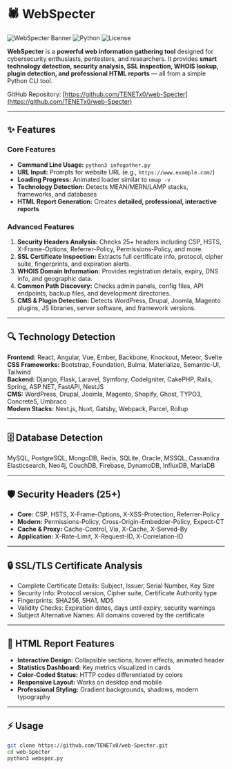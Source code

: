 # 🕷️ WebSpecter

![WebSpecter Banner](https://img.shields.io/badge/WebSpecter-v1.0-brightgreen)
![Python](https://img.shields.io/badge/Python-3.8+-blue)
![License](https://img.shields.io/badge/License-MIT-orange)

**WebSpecter** is a **powerful web information gathering tool** designed for cybersecurity enthusiasts, pentesters, and researchers. It provides **smart technology detection, security analysis, SSL inspection, WHOIS lookup, plugin detection, and professional HTML reports** — all from a simple Python CLI tool.

GitHub Repository: [https://github.com/TENETx0/web-Specter](https://github.com/TENETx0/web-Specter)

---

## ✨ Features

### **Core Features**
- **Command Line Usage:** `python3 infogather.py`
- **URL Input:** Prompts for website URL (e.g., `https://www.example.com/`)
- **Loading Progress:** Animated loader similar to `nmap -v`
- **Technology Detection:** Detects MEAN/MERN/LAMP stacks, frameworks, and databases
- **HTML Report Generation:** Creates **detailed, professional, interactive reports**

### **Advanced Features**
1. **Security Headers Analysis:** Checks 25+ headers including CSP, HSTS, X-Frame-Options, Referrer-Policy, Permissions-Policy, and more.
2. **SSL Certificate Inspection:** Extracts full certificate info, protocol, cipher suite, fingerprints, and expiration alerts.
3. **WHOIS Domain Information:** Provides registration details, expiry, DNS info, and geographic data.
4. **Common Path Discovery:** Checks admin panels, config files, API endpoints, backup files, and development directories.
5. **CMS & Plugin Detection:** Detects WordPress, Drupal, Joomla, Magento plugins, JS libraries, server software, and framework versions.

---

## 🔍 Technology Detection

**Frontend:** React, Angular, Vue, Ember, Backbone, Knockout, Meteor, Svelte  
**CSS Frameworks:** Bootstrap, Foundation, Bulma, Materialize, Semantic-UI, Tailwind  
**Backend:** Django, Flask, Laravel, Symfony, CodeIgniter, CakePHP, Rails, Spring, ASP.NET, FastAPI, NestJS  
**CMS:** WordPress, Drupal, Joomla, Magento, Shopify, Ghost, TYPO3, Concrete5, Umbraco  
**Modern Stacks:** Next.js, Nuxt, Gatsby, Webpack, Parcel, Rollup  

---

## 🗄️ Database Detection

MySQL, PostgreSQL, MongoDB, Redis, SQLite, Oracle, MSSQL, Cassandra  
Elasticsearch, Neo4j, CouchDB, Firebase, DynamoDB, InfluxDB, MariaDB  

---

## 🛡️ Security Headers (25+)

- **Core:** CSP, HSTS, X-Frame-Options, X-XSS-Protection, Referrer-Policy  
- **Modern:** Permissions-Policy, Cross-Origin-Embedder-Policy, Expect-CT  
- **Cache & Proxy:** Cache-Control, Via, X-Cache, X-Served-By  
- **Application:** X-Rate-Limit, X-Request-ID, X-Correlation-ID  

---

## 🔒 SSL/TLS Certificate Analysis

- Complete Certificate Details: Subject, Issuer, Serial Number, Key Size  
- Security Info: Protocol version, Cipher suite, Certificate Authority type  
- Fingerprints: SHA256, SHA1, MD5  
- Validity Checks: Expiration dates, days until expiry, security warnings  
- Subject Alternative Names: All domains covered by the certificate  

---

## 📝 HTML Report Features

- **Interactive Design:** Collapsible sections, hover effects, animated header  
- **Statistics Dashboard:** Key metrics visualized in cards  
- **Color-Coded Status:** HTTP codes differentiated by colors  
- **Responsive Layout:** Works on desktop and mobile  
- **Professional Styling:** Gradient backgrounds, shadows, modern typography  

---

## ⚡ Usage

```bash
git clone https://github.com/TENETx0/web-Specter.git
cd web-Specter
python3 webspec.py

